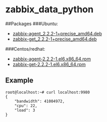 zabbix_data_python
==================

##Packages
###Ubuntu:
+ [zabbix-agent_2.2.2-1+precise_amd64.deb](http://repo.zabbix.com/zabbix/2.2/ubuntu/pool/main/z/zabbix/zabbix-agent_2.2.2-1+precise_amd64.deb)
+ [zabbix-get_2.2.2-1+precise_amd64.deb](http://repo.zabbix.com/zabbix/2.2/ubuntu/pool/main/z/zabbix/zabbix-get_2.2.2-1+precise_amd64.deb)

###Centos/redhat:
+ [zabbix-agent-2.2.2-1.el6.x86_64.rpm](http://repo.zabbix.com/zabbix/2.2/rhel/6/x86_64/zabbix-agent-2.2.2-1.el6.x86_64.rpm)
+ [zabbix-get-2.2.2-1.el6.x86_64.rpm](http://repo.zabbix.com/zabbix/2.2/rhel/6/x86_64/zabbix-get-2.2.2-1.el6.x86_64.rpm)

## Example

```
root@localhost:~# curl localhost:9980
{
    "bandwidth": 41004972,
    "cpu": 22,
    "load": 3
}
```
